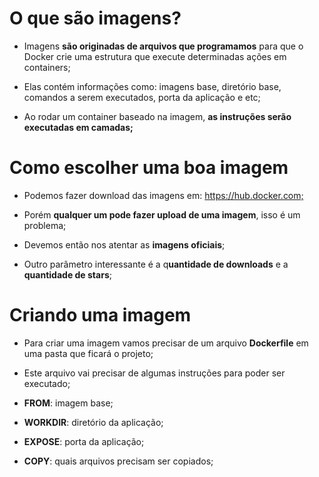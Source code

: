 # O que são imagens? #

* Imagens **são originadas de arquivos que programamos** para que o Docker crie uma estrutura que execute determinadas ações em containers;​

* Elas contém informações como: imagens base, diretório base, comandos a serem executados, porta da aplicação e etc;​

* Ao rodar um container baseado na imagem, **as instruções serão executadas em camadas;​**

# Como escolher uma boa imagem #

* Podemos fazer download das imagens em: https://hub.docker.com;​

* Porém **qualquer um pode fazer upload de uma imagem**, isso é um problema;​

* Devemos então nos atentar as **imagens oficiais**;​

* Outro parâmetro interessante é a q**uantidade de downloads** e a **quantidade de stars**;​

# Criando uma imagem​ #

* Para criar uma imagem vamos precisar de um arquivo **Dockerfile** em uma pasta que ficará o projeto;​

* Este arquivo vai precisar de algumas instruções para poder ser executado;​

* **FROM**: imagem base;​

* **WORKDIR**: diretório da aplicação;​

* **EXPOSE**: porta da aplicação;​

* **COPY**: quais arquivos precisam ser copiados;​